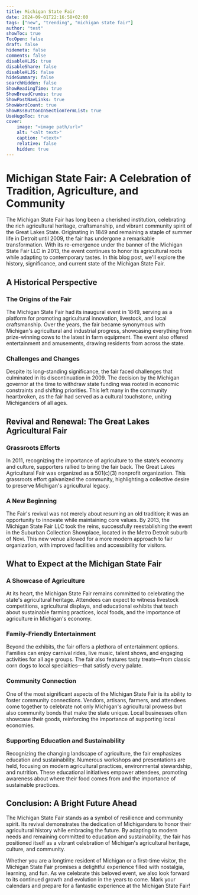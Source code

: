```yaml
---
title: Michigan State Fair
date: 2024-09-01T22:16:58+02:00
tags: ["new", "trending", "michigan state fair"]
author: "test"
showToc: true
TocOpen: false
draft: false
hidemeta: false
comments: false
disableHLJS: true
disableShare: false
disableHLJS: false
hideSummary: false
searchHidden: false
ShowReadingTime: true
ShowBreadCrumbs: true
ShowPostNavLinks: true
ShowWordCount: true
ShowRssButtonInSectionTermList: true
UseHugoToc: true
cover:
    image: "<image path/url>"
    alt: "<alt text>"
    caption: "<text>"
    relative: false
    hidden: true
---
```

# Michigan State Fair: A Celebration of Tradition, Agriculture, and Community

The Michigan State Fair has long been a cherished institution, celebrating the rich agricultural heritage, craftsmanship, and vibrant community spirit of the Great Lakes State. Originating in 1849 and remaining a staple of summer life in Detroit until 2009, the fair has undergone a remarkable transformation. With its re-emergence under the banner of the Michigan State Fair LLC in 2013, the event continues to honor its agricultural roots while adapting to contemporary tastes. In this blog post, we'll explore the history, significance, and current state of the Michigan State Fair.

## A Historical Perspective

### The Origins of the Fair

The Michigan State Fair had its inaugural event in 1849, serving as a platform for promoting agricultural innovation, livestock, and local craftsmanship. Over the years, the fair became synonymous with Michigan's agricultural and industrial progress, showcasing everything from prize-winning cows to the latest in farm equipment. The event also offered entertainment and amusements, drawing residents from across the state.

### Challenges and Changes

Despite its long-standing significance, the fair faced challenges that culminated in its discontinuation in 2009. The decision by the Michigan governor at the time to withdraw state funding was rooted in economic constraints and shifting priorities. This left many in the community heartbroken, as the fair had served as a cultural touchstone, uniting Michiganders of all ages.

## Revival and Renewal: The Great Lakes Agricultural Fair

### Grassroots Efforts

In 2011, recognizing the importance of agriculture to the state’s economy and culture, supporters rallied to bring the fair back. The Great Lakes Agricultural Fair was organized as a 501(c)(3) nonprofit organization. This grassroots effort galvanized the community, highlighting a collective desire to preserve Michigan's agricultural legacy.

### A New Beginning

The Fair's revival was not merely about resuming an old tradition; it was an opportunity to innovate while maintaining core values. By 2013, the Michigan State Fair LLC took the reins, successfully reestablishing the event in the Suburban Collection Showplace, located in the Metro Detroit suburb of Novi. This new venue allowed for a more modern approach to fair organization, with improved facilities and accessibility for visitors.

## What to Expect at the Michigan State Fair

### A Showcase of Agriculture

At its heart, the Michigan State Fair remains committed to celebrating the state's agricultural heritage. Attendees can expect to witness livestock competitions, agricultural displays, and educational exhibits that teach about sustainable farming practices, local foods, and the importance of agriculture in Michigan's economy.

### Family-Friendly Entertainment

Beyond the exhibits, the fair offers a plethora of entertainment options. Families can enjoy carnival rides, live music, talent shows, and engaging activities for all age groups. The fair also features tasty treats—from classic corn dogs to local specialties—that satisfy every palate.

### Community Connection

One of the most significant aspects of the Michigan State Fair is its ability to foster community connections. Vendors, artisans, farmers, and attendees come together to celebrate not only Michigan's agricultural prowess but also community bonds that make the state unique. Local businesses often showcase their goods, reinforcing the importance of supporting local economies.

### Supporting Education and Sustainability

Recognizing the changing landscape of agriculture, the fair emphasizes education and sustainability. Numerous workshops and presentations are held, focusing on modern agricultural practices, environmental stewardship, and nutrition. These educational initiatives empower attendees, promoting awareness about where their food comes from and the importance of sustainable practices.

## Conclusion: A Bright Future Ahead

The Michigan State Fair stands as a symbol of resilience and community spirit. Its revival demonstrates the dedication of Michiganders to honor their agricultural history while embracing the future. By adapting to modern needs and remaining committed to education and sustainability, the fair has positioned itself as a vibrant celebration of Michigan's agricultural heritage, culture, and community.

Whether you are a longtime resident of Michigan or a first-time visitor, the Michigan State Fair promises a delightful experience filled with nostalgia, learning, and fun. As we celebrate this beloved event, we also look forward to its continued growth and evolution in the years to come. Mark your calendars and prepare for a fantastic experience at the Michigan State Fair!
